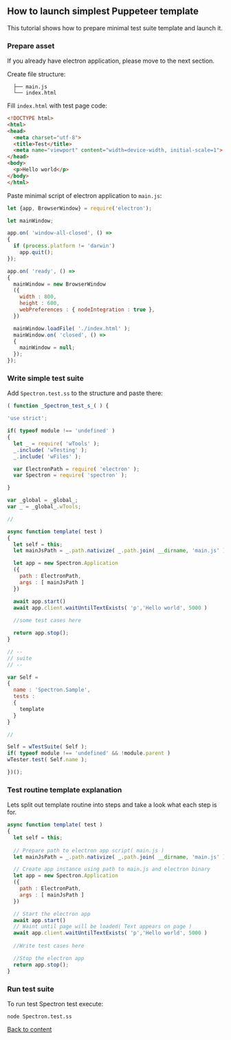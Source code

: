 ## How to launch simplest Puppeteer template

This tutorial shows how to prepare minimal test suite template and launch it.

### Prepare asset

If you already have electron application, please move to the next section.

Create file structure:
```
  ├── main.js
  └── index.html
```
Fill `index.html` with test page code:

``` html
<!DOCTYPE html>
<html>
<head>
  <meta charset="utf-8">
  <title>Test</title>
  <meta name="viewport" content="width=device-width, initial-scale=1">
</head>
<body>
  <p>Hello world</p>
</body>
</html>
```

Paste minimal script of electron application to `main.js`:

``` javascript
let {app, BrowserWindow} = require('electron');

let mainWindow;

app.on( 'window-all-closed', () =>
{
  if (process.platform != 'darwin')
    app.quit();
});

app.on( 'ready', () =>
{
  mainWindow = new BrowserWindow
  ({
    width : 800,
    height : 600,
    webPreferences : { nodeIntegration : true },
  })

  mainWindow.loadFile( './index.html' );
  mainWindow.on( 'closed', () =>
  {
    mainWindow = null;
  });
});


```

### Write simple test suite

Add `Spectron.test.ss` to the structure and paste there:

``` javascript
( function _Spectron_test_s_( ) {

'use strict';

if( typeof module !== 'undefined' )
{
  let _ = require( 'wTools' );
  _.include( 'wTesting' );
  _.include( 'wFiles' );

  var ElectronPath = require( 'electron' );
  var Spectron = require( 'spectron' );

}

var _global = _global_;
var _ = _global_.wTools;

//

async function template( test )
{
  let self = this;
  let mainJsPath = _.path.nativize( _.path.join( __dirname, 'main.js' ) );

  let app = new Spectron.Application
  ({
    path : ElectronPath,
    args : [ mainJsPath ]
  })

  await app.start()
  await app.client.waitUntilTextExists( 'p','Hello world', 5000 )
  
  //some test cases here

  return app.stop();
}

// --
// suite
// --

var Self =
{
  name : 'Spectron.Sample',
  tests :
  {
    template
  }
}

//

Self = wTestSuite( Self );
if( typeof module !== 'undefined' && !module.parent )
wTester.test( Self.name );

})();

```

### Test routine template explanation

Lets split out template routine into steps and take a look what each step is for.

```javascript
async function template( test )
{
  let self = this;
  
  // Prepare path to electron app script( main.js )
  let mainJsPath = _.path.nativize( _.path.join( __dirname, 'main.js' ) );

  // Create app instance using path to main.js and electron binary
  let app = new Spectron.Application
  ({
    path : ElectronPath,
    args : [ mainJsPath ]
  })

  // Start the electron app
  await app.start()
  // Waint until page will be loaded( Text appears on page )
  await app.client.waitUntilTextExists( 'p','Hello world', 5000 )
  
  //Write test cases here

  //Stop the electron app
  return app.stop();
}
```

### Run test suite

To run test Spectron test execute:

```
node Spectron.test.ss
```

[Back to content](../README.md#Tutorials)
